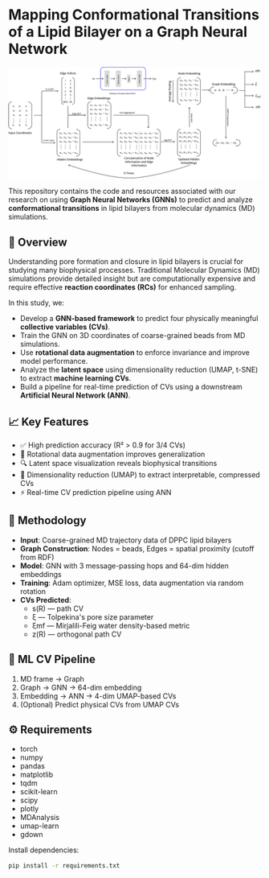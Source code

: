 # Mapping Conformational Transitions of a Lipid Bilayer on a Graph Neural Network

![GNN Architecture](./images/gnn_arc.png)


This repository contains the code and resources associated with our research on using **Graph Neural Networks (GNNs)** to predict and analyze **conformational transitions** in lipid bilayers from molecular dynamics (MD) simulations.

## 🧠 Overview

Understanding pore formation and closure in lipid bilayers is crucial for studying many biophysical processes. Traditional Molecular Dynamics (MD) simulations provide detailed insight but are computationally expensive and require effective **reaction coordinates (RCs)** for enhanced sampling.

In this study, we:

- Develop a **GNN-based framework** to predict four physically meaningful **collective variables (CVs)**.
- Train the GNN on 3D coordinates of coarse-grained beads from MD simulations.
- Use **rotational data augmentation** to enforce invariance and improve model performance.
- Analyze the **latent space** using dimensionality reduction (UMAP, t-SNE) to extract **machine learning CVs**.
- Build a pipeline for real-time prediction of CVs using a downstream **Artificial Neural Network (ANN)**.

## 📈 Key Features

- ✅ High prediction accuracy (R² > 0.9 for 3/4 CVs)
- 🔄 Rotational data augmentation improves generalization
- 🔍 Latent space visualization reveals biophysical transitions
- 🧩 Dimensionality reduction (UMAP) to extract interpretable, compressed CVs
- ⚡ Real-time CV prediction pipeline using ANN

## 🧬 Methodology

- **Input**: Coarse-grained MD trajectory data of DPPC lipid bilayers
- **Graph Construction**: Nodes = beads, Edges = spatial proximity (cutoff from RDF)
- **Model**: GNN with 3 message-passing hops and 64-dim hidden embeddings
- **Training**: Adam optimizer, MSE loss, data augmentation via random rotation
- **CVs Predicted**:
  - s(R) — path CV
  - ξ — Tolpekina's pore size parameter
  - ξmf — Mirjalili-Feig water density-based metric
  - z(R) — orthogonal path CV

## 🔄 ML CV Pipeline

1. MD frame → Graph
2. Graph → GNN → 64-dim embedding
3. Embedding → ANN → 4-dim UMAP-based CVs
4. (Optional) Predict physical CVs from UMAP CVs


## ⚙️ Requirements

- torch
- numpy
- pandas
- matplotlib
- tqdm
- scikit-learn
- scipy
- plotly
- MDAnalysis
- umap-learn
- gdown

Install dependencies:

```bash
pip install -r requirements.txt

